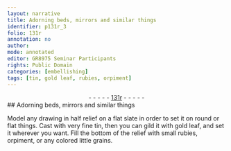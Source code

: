 ```yaml
---
layout: narrative
title: Adorning beds, mirrors and similar things
identifier: p131r_3
folio: 131r
annotation: no
author:
mode: annotated
editor: GR8975 Seminar Participants
rights: Public Domain
categories: [embellishing]
tags: [tin, gold leaf, rubies, orpiment]
---
```


 <div class="folio" align="center">- - - - - <a href="http://gallica.bnf.fr/ark:/12148/btv1b10500001g/f267.item.r=" target="_blank">131r</a> - - - - - </div> 
## Adorning beds, mirrors and similar things

  <span class="activity"></span> 
 Model any drawing in half relief on a flat slate in order to set it on round or flat things. Cast with very fine <span class="material">tin</span>, then you can gild it with <span class="material">gold leaf</span>, and set it wherever you want. Fill the bottom of the relief with small <span class="material">rubies</span>, <span class="material">orpiment</span>, or any colored little grains.
 